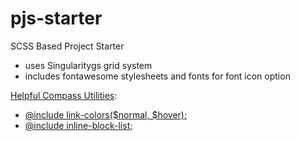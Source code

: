 pjs-starter
===========

SCSS Based Project Starter

- uses Singularitygs grid system
- includes fontawesome stylesheets and fonts for font icon option

[Helpful Compass Utilities](http://compass-style.org/reference/compass/utilities/):

- [@include link-colors($normal, $hover);](http://compass-style.org/reference/compass/typography/links/link_colors/)
- [@include inline-block-list;](http://compass-style.org/reference/compass/typography/lists/inline-block-list/)